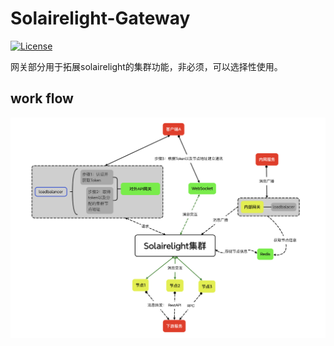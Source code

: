 # Solairelight-Gateway

[![License](https://img.shields.io/badge/license-Apache%202-4EB1BA.svg)](https://www.apache.org/licenses/LICENSE-2.0.html)

网关部分用于拓展solairelight的集群功能，非必须，可以选择性使用。

## work flow

![workflow.png](workflow.png)
